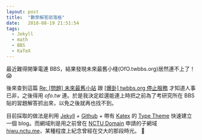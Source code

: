 ```yaml
---
layout: post
title:  "數學解答部落格"
date:   2018-08-19 21:51:54
tags:  
  - Jekyll
  - math
  - BBS
  - KaTeX
---
```


最近難得開筆電連 BBS，結果發現未來最舊小棧(OfO.twbbs.org)居然連不上了！ :scream:

<!-- more -->

後來查到這篇 [Re: [問題] 未來最舊小站](https://www.ptt.cc/bbs/SYSOP/M.1517811918.A.4C7.html) 跟 [[爆卦] twbbs.org 停止服務](https://disp.cc/b/163-a4K2) 才知道人事已非，之後得用 *ofo.tw* 連。於是我決定趁還能連上時把之前為了考研究所在 BBS 貼的習題解答抓出來，以免之後就再也找不到。

目前採取的做法是利用 [Jekyll](https://jekyllrb.com) + [Github](https://github.com) + 帶有 [Katex](https://khan.github.io/KaTeX/) 的 [Type Theme](https://github.com/rohanchandra/type-theme) 快速建立一個 blog。而網域則是用之前曾在 [NCTU Domain](https://nctu.me) 申請的子網域 [hjwu.nctu.me](https://hjwu.nctu.me)，某種程度上紀念曾經在交大的那段時光。 :sparkling_heart:
